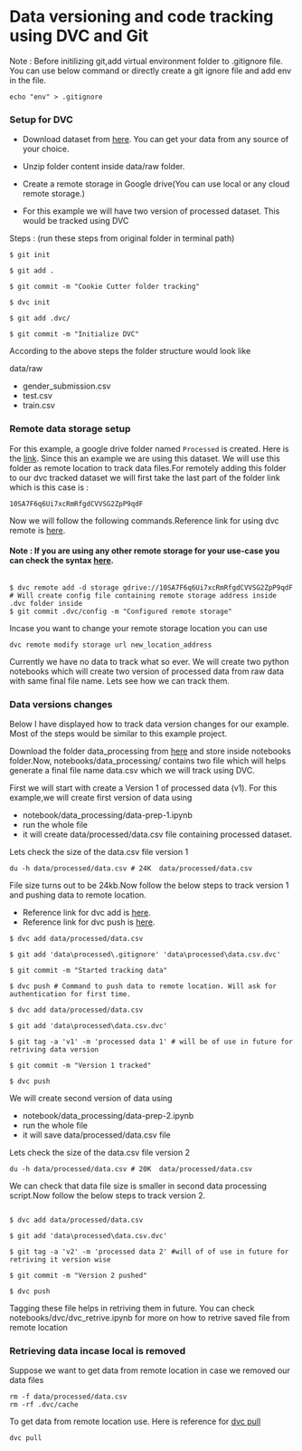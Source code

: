 # Data versioning and code tracking using DVC and Git

Note : Before initilizing git,add virtual environment folder to .gitignore file. You can use below command or directly create a git ignore file and add env in the file. 

```
echo "env" > .gitignore
```

### Setup for DVC

* Download dataset from [here](https://www.kaggle.com/competitions/titanic/data). You can get your data from any source of your choice. 

* Unzip folder content inside data/raw folder.

* Create a remote storage in Google drive(You can use local or any cloud remote storage.)

* For this example we will have two version of processed dataset. This would be tracked using DVC

Steps : (run these steps from original folder in terminal path)

```
$ git init 

$ git add .

$ git commit -m "Cookie Cutter folder tracking"

$ dvc init

$ git add .dvc/

$ git commit -m "Initialize DVC"

```

According to the above steps the folder structure would look like

data/raw 
* gender_submission.csv
* test.csv
* train.csv

### Remote data storage setup

For this example, a google drive folder named ```Processed``` is created. Here is the [link](https://drive.google.com/drive/folders/10SA7F6q6Ui7xcRmRfgdCVVSG2ZpP9qdF). Since this an example we are using this dataset. 
We will use this folder as remote location to track data files.For remotely adding this folder to our dvc tracked dataset we will first take the last part of the folder link which is this case is : 

```
10SA7F6q6Ui7xcRmRfgdCVVSG2ZpP9qdF
```  

Now we will follow the following commands.Reference link for using dvc remote is [here](https://dvc.org/doc/command-reference/remote/add#synopsis).

#### Note : If you are using any other remote storage for your use-case you can check the syntax [here](https://dvc.org/doc/command-reference/remote/add#supported-storage-types).</b>

```

$ dvc remote add -d storage gdrive://10SA7F6q6Ui7xcRmRfgdCVVSG2ZpP9qdF 
# Will create config file containing remote storage address inside .dvc folder inside 
$ git commit .dvc/config -m "Configured remote storage" 

```
Incase you want to change your remote storage location you can use

```
dvc remote modify storage url new_location_address
```


Currently we have no data to track what so ever. We will create two python notebooks which will create two version of processed data from raw data with same final file name. Lets see how we can track them.

### Data versions changes

Below I have displayed how to track data version changes for our example. Most of the steps would be similar to this example project.

Download the folder data_processing from [here](https://drive.google.com/drive/folders/1WZKyZwuGXqW4UcWNB9lY7pvXlMkHg0cF?usp=sharing) and store inside notebooks folder.Now, notebooks/data_processing/ contains two file which will helps generate a final file name data.csv which we will track using DVC.

First we will start with create a Version 1 of processed data (v1). For this example,we will create first version of data using
* notebook/data_processing/data-prep-1.ipynb 
* run the whole file
* it will create data/processed/data.csv file containing processed dataset.

Lets check the size of the data.csv file version 1

```
du -h data/processed/data.csv # 24K  data/processed/data.csv
```

File size turns out to be 24kb.Now follow the below steps to track version 1 and pushing data to remote location. <br/>
* Reference link for dvc add is [here](https://dvc.org/doc/command-reference/add#synopsis).
* Reference link for dvc push is [here](https://dvc.org/doc/command-reference/push#synopsis).

```
$ dvc add data/processed/data.csv

$ git add 'data\processed\.gitignore' 'data\processed\data.csv.dvc'

$ git commit -m "Started tracking data"

$ dvc push # Command to push data to remote location. Will ask for authentication for first time.

$ dvc add data/processed/data.csv

$ git add 'data\processed\data.csv.dvc'

$ git tag -a 'v1' -m 'processed data 1' # will be of use in future for retriving data version

$ git commit -m "Version 1 tracked"

$ dvc push

```

We will create second version of data using
* notebook/data_processing/data-prep-2.ipynb 
* run the whole file
* it will save data/processed/data.csv file


Lets check the size of the data.csv file version 2

```
du -h data/processed/data.csv # 20K  data/processed/data.csv
```

We can check that data file size is smaller in second data processing script.Now follow the below steps to track version 2.

```

$ dvc add data/processed/data.csv

$ git add 'data\processed\data.csv.dvc'

$ git tag -a 'v2' -m 'processed data 2' #will of of use in future for retriving it version wise

$ git commit -m "Version 2 pushed"

$ dvc push
```

Tagging these file helps in retriving them in future. You can check notebooks/dvc/dvc_retrive.ipynb for more on how to retrive saved file from remote location

### Retrieving data incase local is removed 

Suppose we want to get data from remote location in case we removed our data files

```
rm -f data/processed/data.csv
rm -rf .dvc/cache
```

To get data from remote location use. Here is reference for [dvc pull](https://dvc.org/doc/command-reference/pull#synopsis)

```
dvc pull
```


